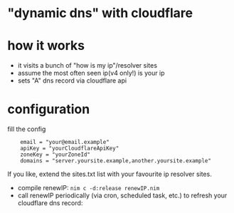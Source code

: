 "dynamic dns" with cloudflare 
=============================

how it works
============

- it visits a bunch of "how is my ip"/resolver sites
- assume the most often seen ip(v4 only!) is your ip
- sets "A" dns record via cloudflare api


configuration
=============

fill the config
```
	email = "your@email.example"
	apiKey = "yourCloudflareApiKey"
	zoneKey = "yourZoneId"
	domains = "server.yoursite.example,another.yoursite.example"
```

If you like, extend the sites.txt list with your favourite ip resolver sites.


- compile renewIP: `nim c -d:release renewIP.nim`
- call renewIP periodically (via cron, scheduled task, etc.) to refresh your cloudflare dns record:

